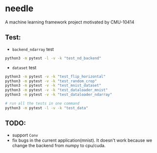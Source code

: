 # needle
A machine learning framework project motivated by CMU-10414

## Test:
+  `backend_ndarray` test

```bash
python3 -m pytest -l -v -k "test_nd_backend"
```

+ `dataset` test
```bash
python3 -m pytest -v -k "test_flip_horizontal"
python3 -m pytest -v -k "test_random_crop"
python3 -m pytest -v -k "test_mnist_dataset"
python3 -m pytest -v -k "test_dataloader_mnist"
python3 -m pytest -v -k "test_dataloader_ndarray"

# run all the tests in one command
python3 -m pytest -l -v -k "test_data"
```

## TODO:
+ support `Conv`
+ fix bugs in the current application(mnist). It doesn't work because we change the backend from numpy to cpu/cuda. 
